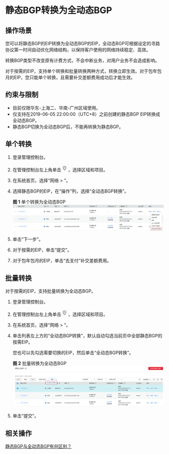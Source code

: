 # 静态BGP转换为全动态BGP<a name="eip_0002"></a>

## 操作场景<a name="section1050710381236"></a>

您可以将静态BGP的EIP转换为全动态BGP的EIP，全动态BGP可根据设定的寻路协议第一时间自动优化网络结构，以保持客户使用的网络持续稳定、高效。

转换BGP类型不改变原有计费方式，不会中断业务，对用户业务不会造成影响。

对于按需的EIP，支持单个转换和批量转换两种方式，转换立即生效。对于包年包月的EIP，您只能单个转换，且需要补交差额费用成功后才能生效。

## 约束与限制<a name="section1155516611514"></a>

-   目前仅限华东-上海二、华南-广州区域使用。
-   仅支持在2019-06-05 22:00:00（UTC+8）之前创建的静态BGP EIP转换成全动态BGP。
-   静态BGP切换为全动态BGP后，不能再转换为静态BGP。

## 单个转换<a name="section1832312568314"></a>

1.  登录管理控制台。
2.  在管理控制台左上角单击![](figures/icon-region.png)，选择区域和项目。
3.  在系统首页，选择“网络 \> ”。
4.  选择静态BGP的EIP，在“操作”列，选择“全动态BGP转换”。

    **图 1**  单个转换为全动态BGP<a name="fig84762014133910"></a>  
    ![](figures/单个转换为全动态BGP.png "单个转换为全动态BGP")

5.  单击“下一步”。
6.  对于按需的EIP，单击“提交”。
7.  对于包年包月的EIP，单击“去支付”补交差额费用。

## 批量转换<a name="section169522516520"></a>

对于按需的EIP，支持批量转换为全动态BGP。

1.  登录管理控制台。
2.  在管理控制台左上角单击![](figures/icon-region.png)，选择区域和项目。
3.  在系统首页，选择“网络 \> ”。
4.  单击列表左上方的“全动态BGP转换”，默认自动勾选当前页中全部静态BGP的按需EIP。

    您也可以先勾选需要切换的EIP，然后单击“全动态BGP转换”。

    **图 2**  批量转换为全动态BGP<a name="fig344125134715"></a>  
    ![](figures/批量转换为全动态BGP.png "批量转换为全动态BGP")

5.  单击“提交”。

## 相关操作<a name="section1382601019345"></a>

[静态BGP与全动态BGP有何区别？](https://support.huaweicloud.com/eip_faq/faq_bandwidth_0013.html)


